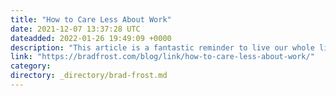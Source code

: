 ```yaml
---
title: "How to Care Less About Work"
date: 2021-12-07 13:37:28 UTC
dateadded: 2022-01-26 19:49:09 +0000
description: "This article is a fantastic reminder to live our whole lives, not just our work lives. So ask yourself this:&nbsp;Who would you be if work was&nbsp;no longer the axis of your life? How would your relationship with your close friends […]"
link: "https://bradfrost.com/blog/link/how-to-care-less-about-work/"
category:
directory: _directory/brad-frost.md
---
```

